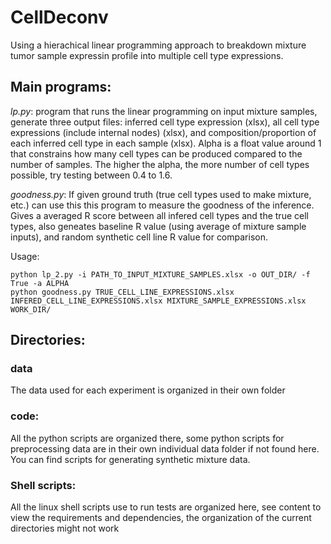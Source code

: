 # CellDeconv
Using a hierachical linear programming approach to breakdown mixture tumor sample expressin profile into multiple cell type expressions.

## Main programs:
_lp.py_: program that runs the linear programming on input mixture samples, generate three output files: inferred cell type expression (xlsx), all cell type expressions (include internal nodes) (xlsx), and composition/proportion of each inferred cell type in each sample (xlsx). Alpha is a float value around 1 that constrains how many cell types can be produced compared to the number of samples. The higher the alpha, the more number of cell types possible, try testing between 0.4 to 1.6. 

_goodness.py_: If given ground truth (true cell types used to make mixture, etc.) can use this this program to measure the goodness of the inference. Gives a averaged R score between all infered cell types and the true cell types, also geneates baseline R value (using average of mixture sample inputs), and random synthetic cell line R value for comparison.

Usage:
```
python lp_2.py -i PATH_TO_INPUT_MIXTURE_SAMPLES.xlsx -o OUT_DIR/ -f True -a ALPHA
python goodness.py TRUE_CELL_LINE_EXPRESSIONS.xlsx INFERED_CELL_LINE_EXPRESSIONS.xlsx MIXTURE_SAMPLE_EXPRESSIONS.xlsx WORK_DIR/
```

## Directories:
### data
The data used for each experiment is organized in their own folder

### code:
All the python scripts are organized there, some python scripts for preprocessing data are in their own individual data folder if not found here. You can find scripts for generating synthetic mixture data.

### Shell scripts:
All the linux shell scripts use to run tests are organized here, see content to view the requirements and dependencies, the organization of the current directories might not work 

